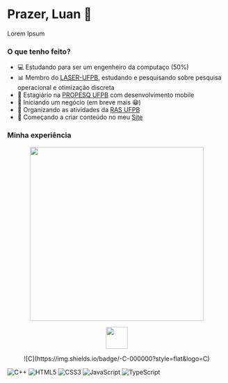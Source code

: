 # Prazer, Luan 👋

Lorem Ipsum

### O que tenho feito?
- :computer: Estudando para ser um engenheiro da computaço (50%)
- :bar_chart: Membro do [LASER-UFPB](https://laser.ci.ufpb.br/), estudando e pesquisando sobre pesquisa operacional e otimização discreta
- :iphone: Estagiário na [PROPESQ UFPB](http://www.propesq.ufpb.br/propesq) com desenvolvimento mobile
- :office: Iniciando um negócio (em breve mais :grin:)
- :robot: Organizando as atividades da [RAS UFPB](https://www.instagram.com/rasufpb/)
- :bookmark_tabs: Começando a criar conteúdo no meu [Site](lenildoluan.com)

### Minha experiência

<p align="center">
  <img src="https://media.giphy.com/media/13HgwGsXF0aiGY/giphy.gif" alt="" width="400" />
</p>

<p align="center">
  <img src="https://img.shields.io/badge/-C-000000?style=flat&logo=C" alt="" width="50" />
</p>
 <p align="center">
  ![C](https://img.shields.io/badge/-C-000000?style=flat&logo=C)
</p>



![C++](https://img.shields.io/badge/-C++-000000?style=flat&logo=C%2B%2B&logoColor=00599C)
![HTML5](https://img.shields.io/badge/-HTML5-000000?style=flat&logo=HTML5)
![CSS3](https://img.shields.io/badge/-CSS3-000000?style=flat&logo=CSS3)
![JavaScript](https://img.shields.io/badge/-JavaScript-000000?style=flat&logo=javascript)
![TypeScript](https://img.shields.io/badge/-TypeScript-000000?style=flat&logo=typescript&logoColor=007ACC)




